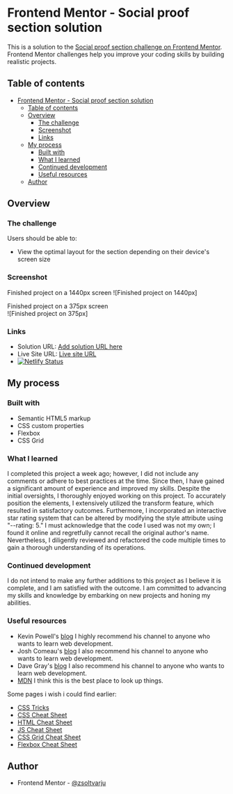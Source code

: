 # Frontend Mentor - Social proof section solution

This is a solution to the [Social proof section challenge on Frontend Mentor](https://www.frontendmentor.io/challenges/social-proof-section-6e0qTv_bA). Frontend Mentor challenges help you improve your coding skills by building realistic projects. 

## Table of contents

- [Frontend Mentor - Social proof section solution](#frontend-mentor---social-proof-section-solution)
  - [Table of contents](#table-of-contents)
  - [Overview](#overview)
    - [The challenge](#the-challenge)
    - [Screenshot](#screenshot)
    - [Links](#links)
  - [My process](#my-process)
    - [Built with](#built-with)
    - [What I learned](#what-i-learned)
    - [Continued development](#continued-development)
    - [Useful resources](#useful-resources)
  - [Author](#author)


## Overview

### The challenge

Users should be able to:

- View the optimal layout for the section depending on their device's screen size

### Screenshot

Finished project on a 1440px screen
![Finished project on 1440px]


Finished project on a 375px screen
<br />
![Finished project on 375px]

### Links

- Solution URL: [Add solution URL here](https://your-solution-url.com)
- Live Site URL: [Live site URL](https://elegant-alpaca-9f2528.netlify.app/)
- [![Netlify Status](https://api.netlify.com/api/v1/badges/6a74604d-3851-4258-a69a-ed5ad6fd7dc0/deploy-status)](https://app.netlify.com/sites/elegant-alpaca-9f2528/deploys)

## My process

### Built with

- Semantic HTML5 markup
- CSS custom properties
- Flexbox
- CSS Grid


### What I learned

I completed this project a week ago; however, I did not include any comments or adhere to best practices at the time. Since then, I have gained a significant amount of experience and improved my skills. Despite the initial oversights, I thoroughly enjoyed working on this project. To accurately position the elements, I extensively utilized the transform feature, which resulted in satisfactory outcomes. Furthermore, I incorporated an interactive star rating system that can be altered by modifying the style attribute using "--rating: 5." I must acknowledge that the code I used was not my own; I found it online and regretfully cannot recall the original author's name. Nevertheless, I diligently reviewed and refactored the code multiple times to gain a thorough understanding of its operations.

### Continued development

I do not intend to make any further additions to this project as I believe it is complete, and I am satisfied with the outcome. I am committed to advancing my skills and knowledge by embarking on new projects and honing my abilities.

### Useful resources

- Kevin Powell's  [blog](https://www.kevinpowell.co/) I highly recommend his channel to anyone who wants to learn web development.
- Josh Comeau's [blog](https://www.joshwcomeau.com/) I also recommend his channel to anyone who wants to learn web development.
- Dave Gray's [blog](https://daveceddia.com/) I also recommend his channel to anyone who wants to learn web development.
- [MDN](https://developer.mozilla.org/en-US/) I think this is the best place to look up things.

Some pages i wish i could find earlier:
- [CSS Tricks](https://css-tricks.com/)
- [CSS Cheat Sheet](https://htmlcheatsheet.com/css/)
- [HTML Cheat Sheet](https://htmlcheatsheet.com/)
- [JS Cheat Sheet](https://htmlcheatsheet.com/js/)
- [CSS Grid Cheat Sheet](https://grid.malven.co/)
- [Flexbox Cheat Sheet](https://flexbox.malven.co/)

## Author

- Frontend Mentor - [@zsoltvarju](https://www.frontendmentor.io/profile/zsoltvarju)

